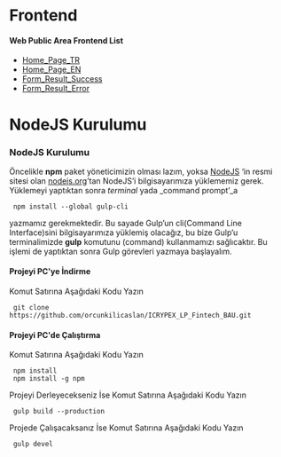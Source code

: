 # Frontend

#### Web Public Area Frontend List
- [Home_Page_TR](https://orcunkilicaslan.github.io/ICRYPEX_LP_Fintech_BAU/html/Home_Page_TR.html)
- [Home_Page_EN](https://orcunkilicaslan.github.io/ICRYPEX_LP_Fintech_BAU/html/Home_Page_EN.html)
- [Form_Result_Success](https://orcunkilicaslan.github.io/ICRYPEX_LP_Fintech_BAU/html/Form_Result_Success.html)
- [Form_Result_Error](https://orcunkilicaslan.github.io/ICRYPEX_LP_Fintech_BAU/html/Form_Result_Error.html)
   

# NodeJS Kurulumu
  
### NodeJS Kurulumu  
Öncelikle **npm** paket yöneticimizin olması lazım, yoksa [NodeJS](https://nodejs.org/) ‘in resmi sitesi olan [nodejs.org](https://nodejs.org/en/download/)’tan NodeJS’i bilgisayarımıza yüklememiz gerek.  Yüklemeyi yaptıktan sonra _terminal_ yada _command prompt’_a  
  
     npm install --global gulp-cli  

yazmamız gerekmektedir. Bu sayade Gulp’un cli(Command Line Interface)sini bilgisayarımıza yüklemiş olacağız, bu bize Gulp’u terminalimizde **gulp** komutunu (command) kullanmamızı sağlıcaktır. Bu işlemi de yaptıktan sonra Gulp görevleri yazmaya başlayalım.  
  
  
#### Projeyi PC'ye İndirme  
Komut Satırına Aşağıdaki Kodu Yazın  

     git clone https://github.com/orcunkilicaslan/ICRYPEX_LP_Fintech_BAU.git  

#### Projeyi PC'de Çalıştırma  
Komut Satırına Aşağıdaki Kodu Yazın  

     npm install
     npm install -g npm  


Projeyi Derleyecekseniz İse Komut Satırına Aşağıdaki Kodu Yazın  

     gulp build --production

Projede Çalışacaksanız İse Komut Satırına Aşağıdaki Kodu Yazın  

     gulp devel  